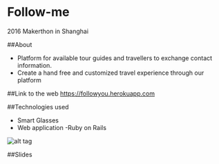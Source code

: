 # Follow-me
2016 Makerthon in Shanghai

##About
- Platform for available tour guides and travellers to exchange contact information.
- Create a hand free and customized travel experience through our platform

##Link to the web
https://followyou.herokuapp.com

##Technologies used

- Smart Glasses
- Web application -Ruby on Rails

![alt tag](https://cloud.githubusercontent.com/assets/17296898/17398064/809174c4-5a6d-11e6-94bb-19103b7d5b27.png)

##Slides
